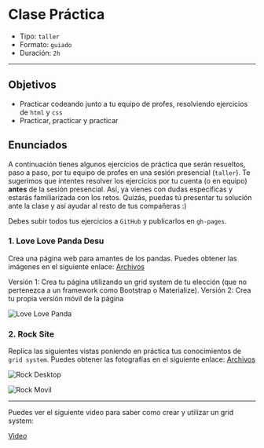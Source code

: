 # Clase Práctica

- Tipo: `taller`
- Formato: `guiado`
- Duración: `2h`

***

## Objetivos

- Practicar codeando junto a tu equipo de profes, resolviendo ejercicios de
  `html` y `css`
- Practicar, practicar y practicar

## Enunciados

A continuación tienes algunos ejercicios de práctica que serán resueltos, paso a
paso, por tu equipo de profes en una sesión presencial (`taller`). Te sugerimos
que intentes resolver los ejercicios por tu cuenta (o en equipo) **antes** de la
sesión presencial. Así, ya vienes con dudas específicas y estarás familiarizada
con los retos. Quizás, puedas tú presentar tu solución ante la clase y así
ayudar al resto de tus compañeras :)

Debes subir todos tus ejercicios a `GitHub` y publicarlos en `gh-pages`.

### 1. Love Love Panda Desu
Crea una página web para amantes de los pandas. Puedes obtener las imágenes en el siguiente enlace: [Archivos](https://drive.google.com/drive/folders/1H0v3wCL7I3cJWvJDs9anlCrJpg8FZv1p?usp=sharing)

Versión 1: Crea tu página utilizando un grid system de tu elección (que no pertenezca a un framework como Bootstrap o Materialize).
Versión 2: Crea tu propia versión móvil de la página

![Love Love Panda](https://raw.githubusercontent.com/Laboratoria/curricula-js/a5233dee21c1cb455bc0c044ad4eb0f6b906f960/04-social-network/00-rwd/05-guided-exercises/love-love-panda.png)



### 2. Rock Site

Replica las siguientes vistas poniendo en práctica tus conocimientos de `grid system`.
Puedes obtener las fotografías en el siguiente enlace: [Archivos](https://drive.google.com/drive/folders/1i9wBosEqkP3LEwBsB-T8089-NY5rhZuN?usp=sharing "Archivos")

![Rock Desktop](https://raw.githubusercontent.com/Laboratoria/curricula-js/a5233dee21c1cb455bc0c044ad4eb0f6b906f960/04-social-network/00-rwd/05-guided-exercises/rock-desktop.png)

![Rock Movil](https://raw.githubusercontent.com/Laboratoria/curricula-js/a5233dee21c1cb455bc0c044ad4eb0f6b906f960/04-social-network/00-rwd/05-guided-exercises/rock-movil.png)


---

Puedes ver el siguiente video para saber como crear y utilizar un grid system:

[Video](https://youtu.be/uUGHF0dM6GA "Video")
